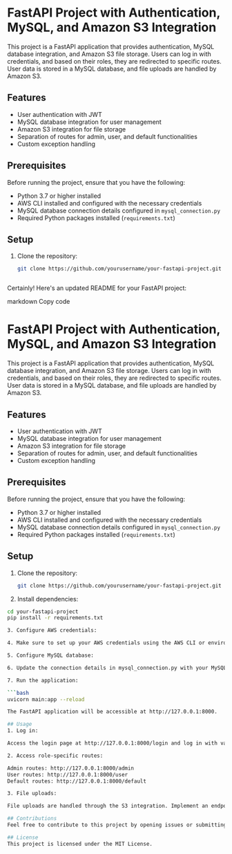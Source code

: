 # FastAPI Project with Authentication, MySQL, and Amazon S3 Integration

This project is a FastAPI application that provides authentication, MySQL database integration, and Amazon S3 file storage. Users can log in with credentials, and based on their roles, they are redirected to specific routes. User data is stored in a MySQL database, and file uploads are handled by Amazon S3.

## Features

- User authentication with JWT
- MySQL database integration for user management
- Amazon S3 integration for file storage
- Separation of routes for admin, user, and default functionalities
- Custom exception handling

## Prerequisites

Before running the project, ensure that you have the following:

- Python 3.7 or higher installed
- AWS CLI installed and configured with the necessary credentials
- MySQL database connection details configured in `mysql_connection.py`
- Required Python packages installed (`requirements.txt`)

## Setup

1. Clone the repository:

   ```bash
   git clone https://github.com/yourusername/your-fastapi-project.git



Certainly! Here's an updated README for your FastAPI project:

markdown
Copy code
# FastAPI Project with Authentication, MySQL, and Amazon S3 Integration

This project is a FastAPI application that provides authentication, MySQL database integration, and Amazon S3 file storage. Users can log in with credentials, and based on their roles, they are redirected to specific routes. User data is stored in a MySQL database, and file uploads are handled by Amazon S3.

## Features

- User authentication with JWT
- MySQL database integration for user management
- Amazon S3 integration for file storage
- Separation of routes for admin, user, and default functionalities
- Custom exception handling

## Prerequisites

Before running the project, ensure that you have the following:

- Python 3.7 or higher installed
- AWS CLI installed and configured with the necessary credentials
- MySQL database connection details configured in `mysql_connection.py`
- Required Python packages installed (`requirements.txt`)

## Setup

1. Clone the repository:

   ```bash
   git clone https://github.com/yourusername/your-fastapi-project.git

2. Install dependencies:

```bash
cd your-fastapi-project
pip install -r requirements.txt

3. Configure AWS credentials:

4. Make sure to set up your AWS credentials using the AWS CLI or environment variables.

5. Configure MySQL database:

6. Update the connection details in mysql_connection.py with your MySQL database credentials.

7. Run the application:

```bash
uvicorn main:app --reload

The FastAPI application will be accessible at http://127.0.0.1:8000.

## Usage
1. Log in:

Access the login page at http://127.0.0.1:8000/login and log in with valid credentials. Users are redirected based on their roles.

2. Access role-specific routes:

Admin routes: http://127.0.0.1:8000/admin
User routes: http://127.0.0.1:8000/user
Default routes: http://127.0.0.1:8000/default

3. File uploads:

File uploads are handled through the S3 integration. Implement an endpoint to handle file uploads and associate file paths with users.

## Contributions
Feel free to contribute to this project by opening issues or submitting pull requests. Your feedback and contributions are welcome!

## License
This project is licensed under the MIT License.
